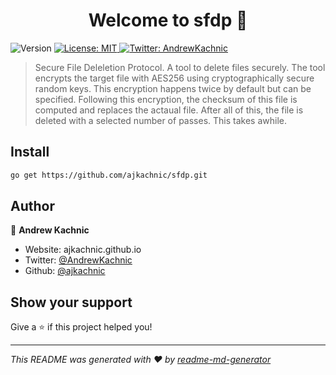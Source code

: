 <h1 align="center">Welcome to sfdp 👋</h1>
<p>
  <img alt="Version" src="https://img.shields.io/badge/version-0.0.1-blue.svg?cacheSeconds=2592000" />
  <a href="#" target="_blank">
    <img alt="License: MIT" src="https://img.shields.io/badge/License-MIT-yellow.svg" />
  </a>
  <a href="https://twitter.com/AndrewKachnic" target="_blank">
    <img alt="Twitter: AndrewKachnic" src="https://img.shields.io/twitter/follow/AndrewKachnic.svg?style=social" />
  </a>
</p>

> Secure File Deleletion Protocol. A tool to delete files securely. The tool encrypts the target file with AES256 using cryptographically secure random keys. This encryption happens twice by default but can be specified. Following this encryption, the checksum of this file is computed and replaces the actaual file. After all of this, the file is deleted with a selected number of passes. This takes awhile.

## Install

```sh
go get https://github.com/ajkachnic/sfdp.git
```

## Author

👤 **Andrew Kachnic**

* Website: ajkachnic.github.io
* Twitter: [@AndrewKachnic](https://twitter.com/AndrewKachnic)
* Github: [@ajkachnic](https://github.com/ajkachnic)

## Show your support

Give a ⭐️ if this project helped you!

***
_This README was generated with ❤️ by [readme-md-generator](https://github.com/kefranabg/readme-md-generator)_
